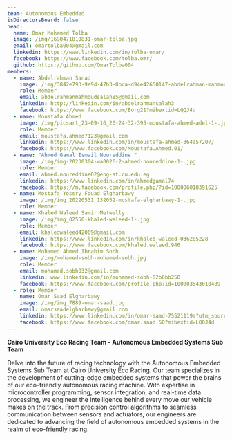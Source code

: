 ```yaml
---
team: Autonomous Embedded
isDirectorsBoard: false
head:
  name: Omar Mohamed Tolba
  image: /img/1690471810831-omar-tolba.jpg
  email: omartolba004@gmail.com
  linkedin: https://www.linkedin.com/in/tolba-omar/
  facebook: https://www.facebook.com/tolba.omr/
  github: https://github.com/OmarTolba004
members:
  - name: Abdelrahman Sanad
    image: /img/3842e793-9e9d-47b3-8bca-d94e42650147-abdelrahman-mahmoud.jpeg
    role: Member
    email: abdelrahmanmahmoudsalah85@gmail.com
    linkedin: http://linkedin.com/in/abdelrahmansalah3
    facebook: https://www.facebook.com/Borg21?mibextid=LQQJ4d
  - name: Moustafa Ahmed
    image: /img/picsart_23-09-16_20-24-32-395-moustafa-ahmed-adel-1-.jpg
    role: Member
    email: moustafa.ahmed7123@gmail.com
    linkedin: https://www.linkedin.com/in/moustafa-ahmed-364a57207/
    facebook: https://www.facebook.com/Moustafa.Ahmed.01/
  - name: "Ahmed Gamal Ismail Noureddine "
    image: /img/img-20230304-wa0026-2-ahmed-noureddine-1-.jpg
    role: Member
    email: ahmed.noureddine02@eng-st.cu.edu.eg
    linkedin: https://www.linkedin.com/in/ahmedgamal74
    facebook: https://m.facebook.com/profile.php/?id=100006018391625
  - name: Mostafa Yossry Fouad Elgharbawy
    image: /img/img_20220531_132052-mostafa-elgharbawy-1-.jpg
    role: Member
  - name: Khaled Waleed Samir Metwally
    image: /img/img_02550-khaled-waleed-1-.jpg
    role: Member
    email: khaledwaleed42069@gmail.com
    linkedin: https://www.linkedin.com/in/khaled-waleed-036205228
    facebook: https://www.facebook.com/khaled.waleed.946
  - name: Mohamed Ahmed Ibrahim Sobh
    image: /img/mohamed-sobh-mohamed-sobh.jpg
    role: Member
    email: mohamed.sobh032@gmail.com
    linkedin: www.linkedin.com/in/mohamed-sobh-82b6bb250
    facebook: https://www.facebook.com/profile.php?id=100003543010489
  - role: Member
    name: Omar Saad Elgharbawy
    image: /img/img_7889-omar-saad.jpg
    email: omarsaadelgharbawy@gmail.com
    linkedin: https://www.linkedin.com/in/omar-saad-75521119a?utm_source=share&utm_campaign=share_via&utm_content=profile&utm_medium=ios_app
    facebook: https://www.facebook.com/omar.saad.50?mibextid=LQQJ4d
---
```

**Cairo University Eco Racing Team - Autonomous Embedded Systems Sub Team**

Delve into the future of racing technology with the Autonomous Embedded Systems Sub Team at Cairo University Eco Racing. Our team specializes in the development of cutting-edge embedded systems that power the brains of our eco-friendly autonomous racing machine. With expertise in microcontroller programming, sensor integration, and real-time data processing, we engineer the intelligence behind every move our vehicle makes on the track. From precision control algorithms to seamless communication between sensors and actuators, our engineers are dedicated to advancing the field of autonomous embedded systems in the realm of eco-friendly racing.